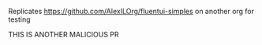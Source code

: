 Replicates https://github.com/AlexILOrg/fluentui-simples on another org for testing

THIS IS ANOTHER MALICIOUS PR
